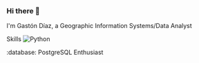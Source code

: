 ### Hi there 👋
I'm Gastón Díaz, a Geographic Information Systems/Data Analyst

Skills
![Python](https://img.shields.io/badge/-Python-blue?style=flat&logo=python)

:database: PostgreSQL Enthusiast


<!--
**nagots23/nagots23** is a ✨ _special_ ✨ repository because its `README.md` (this file) appears on your GitHub profile.

Here are some ideas to get you started:
-I'm  
- 🔭 I’m currently working on ...
- 🌱 I’m currently learning React...
- 👯 I’m looking to collaborate on ...
- 🤔 I’m looking for help with ...
- 💬 Ask me about ...
- 📫 How to reach me: ...

-->
